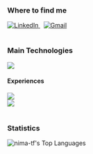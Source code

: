 ### Where to find me
<div align="left">
  <a href="https://www.linkedin.com/in/nima-tf/" target="_blank">
      <img alt="LinkedIn" title="My LinkedIn Profile"  src="https://img.shields.io/badge/LinkedIn-0077B5?style=for-the-badge&logo=linkedin&logoColor=white">
  </a>   
 &nbsp;
  <a href="mailto:nima.taherifard@gmail.com">
      <img alt="Gmail" title="My Gmail"  src="https://img.shields.io/badge/Gmail-D14836?style=for-the-badge&logo=gmail&logoColor=white">
  </a>   
<!--  &nbsp;
  <a href="https://github.com/nima-tf?tab=followers">
         <img alt="followers" title="Follow me on Github" src="https://custom-icon-badges.demolab.com/github/followers/nima-tf?color=236ad3&labelColor=1155ba&style=for-the-badge&logo=person-add&label=Follow&logoColor=white"/>
  </a> -->
      
</div>
<br />
 
### Main Technologies
<div align="left">
  <img src="https://skillicons.dev/icons?i=cs,python,dotnet,nextjs,react,typescript" /><br>
</div>

#### Experiences
<div align="left">
  <img src="https://skillicons.dev/icons?i=express,angular,nodejs,javascript,html,css" /><br>
  <img src="https://skillicons.dev/icons?i=tailwind,mongodb,mysql,aws,pytorch,unity" />
</div>

<br />

<!--
### Work Examples
<div align="left">
<img src="" width="230" height="410">
</div>
-->

### Statistics
<div align="left">

![nima-tf's Top Languages](https://github-readme-stats.vercel.app/api/top-langs/?username=nima-tf&theme=vue-dark&show_icons=true&hide_border=true&layout=compact)

</div>
